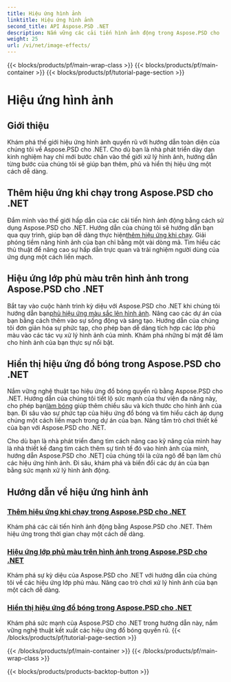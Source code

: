 ```yaml
---
title: Hiệu ứng hình ảnh
linktitle: Hiệu ứng hình ảnh
second_title: API Aspose.PSD .NET
description: Nắm vững các cải tiến hình ảnh động trong Aspose.PSD cho .NET. Nâng cao khả năng xử lý hình ảnh của bạn bằng các hướng dẫn về cách thêm, xếp chồng và hiển thị các hiệu ứng tuyệt đẹp trong thời gian chạy.
weight: 25
url: /vi/net/image-effects/
---
```


{{< blocks/products/pf/main-wrap-class >}}
{{< blocks/products/pf/main-container >}}
{{< blocks/products/pf/tutorial-page-section >}}

# Hiệu ứng hình ảnh


## Giới thiệu

Khám phá thế giới hiệu ứng hình ảnh quyến rũ với hướng dẫn toàn diện của chúng tôi về Aspose.PSD cho .NET. Cho dù bạn là nhà phát triển dày dạn kinh nghiệm hay chỉ mới bước chân vào thế giới xử lý hình ảnh, hướng dẫn từng bước của chúng tôi sẽ giúp bạn thêm, phủ và hiển thị hiệu ứng một cách dễ dàng.

## Thêm hiệu ứng khi chạy trong Aspose.PSD cho .NET

 Đắm mình vào thế giới hấp dẫn của các cải tiến hình ảnh động bằng cách sử dụng Aspose.PSD cho .NET. Hướng dẫn của chúng tôi sẽ hướng dẫn bạn qua quy trình, giúp bạn dễ dàng thực hiện[thêm hiệu ứng khi chạy](./add-effect-runtime/). Giải phóng tiềm năng hình ảnh của bạn chỉ bằng một vài dòng mã. Tìm hiểu các thủ thuật để nâng cao sự hấp dẫn trực quan và trải nghiệm người dùng của ứng dụng một cách liền mạch.

## Hiệu ứng lớp phủ màu trên hình ảnh trong Aspose.PSD cho .NET

Bắt tay vào cuộc hành trình kỳ diệu với Aspose.PSD cho .NET khi chúng tôi hướng dẫn bạn[phủ hiệu ứng màu sắc lên hình ảnh](./overlay-color-effect/). Nâng cao các dự án của bạn bằng cách thêm vào sự sống động và sáng tạo. Hướng dẫn của chúng tôi đơn giản hóa sự phức tạp, cho phép bạn dễ dàng tích hợp các lớp phủ màu vào các tác vụ xử lý hình ảnh của mình. Khám phá những bí mật để làm cho hình ảnh của bạn thực sự nổi bật.

## Hiển thị hiệu ứng đổ bóng trong Aspose.PSD cho .NET

 Nắm vững nghệ thuật tạo hiệu ứng đổ bóng quyến rũ bằng Aspose.PSD cho .NET. Hướng dẫn của chúng tôi tiết lộ sức mạnh của thư viện đa năng này, cho phép bạn[làm bóng](./render-drop-shadow/) giúp thêm chiều sâu và kích thước cho hình ảnh của bạn. Đi sâu vào sự phức tạp của hiệu ứng đổ bóng và tìm hiểu cách áp dụng chúng một cách liền mạch trong dự án của bạn. Nâng tầm trò chơi thiết kế của bạn với Aspose.PSD cho .NET.

Cho dù bạn là nhà phát triển đang tìm cách nâng cao kỹ năng của mình hay là nhà thiết kế đang tìm cách thêm sự tinh tế đó vào hình ảnh của mình, hướng dẫn Aspose.PSD cho .NET] của chúng tôi là cửa ngõ để bạn làm chủ các hiệu ứng hình ảnh. Đi sâu, khám phá và biến đổi các dự án của bạn bằng sức mạnh xử lý hình ảnh động.


## Hướng dẫn về hiệu ứng hình ảnh
### [Thêm hiệu ứng khi chạy trong Aspose.PSD cho .NET](./add-effect-runtime/)
Khám phá các cải tiến hình ảnh động bằng Aspose.PSD cho .NET. Thêm hiệu ứng trong thời gian chạy một cách dễ dàng.
### [Hiệu ứng lớp phủ màu trên hình ảnh trong Aspose.PSD cho .NET](./overlay-color-effect/)
Khám phá sự kỳ diệu của Aspose.PSD cho .NET với hướng dẫn của chúng tôi về các hiệu ứng lớp phủ màu. Nâng cao trò chơi xử lý hình ảnh của bạn một cách dễ dàng.
### [Hiển thị hiệu ứng đổ bóng trong Aspose.PSD cho .NET](./render-drop-shadow/)
Khám phá sức mạnh của Aspose.PSD cho .NET trong hướng dẫn này, nắm vững nghệ thuật kết xuất các hiệu ứng đổ bóng quyến rũ.
{{< /blocks/products/pf/tutorial-page-section >}}

{{< /blocks/products/pf/main-container >}}
{{< /blocks/products/pf/main-wrap-class >}}

{{< blocks/products/products-backtop-button >}}
